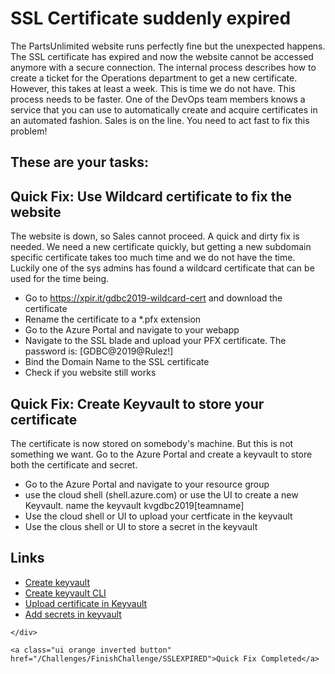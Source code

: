 <div class="container">
        


        

<h1 class="ui header">
    SSL Certificate suddenly expired
</h1>
    <div class="ui segment" id="loader" style="display: none;">
        <div class="ui active dimmer">
            <div class="ui text loader">Starting disruption for your challenge</div>
        </div>
        <p><br><br></p>
    </div>
<div>
    <p class=""></p><p>The PartsUnlimited website runs perfectly fine but the unexpected happens. The SSL certificate has expired and now the website cannot be accessed anymore with a secure connection. The internal process describes how to create a ticket for the Operations department to get a new certificate. However, this takes at least a week. This is time we do not have. This process needs to be faster. One of the DevOps team members knows a service that you can use to automatically create and acquire certificates in an automated fashion. Sales is on the line. You need to act fast to fix this problem!</p>
<p></p>
    <div class="ui inverted divider"></div>
    <h2 class="ui header">These are your tasks:</h2>
    <div class="">
            <div class="">
                <h2>Quick Fix: Use Wildcard certificate to fix the website</h2>
                <p></p><p>The website is down, so Sales cannot proceed. A quick and dirty fix is needed. We need a new certificate quickly, but getting a new subdomain specific certificate takes too much time and we do not have the time. Luckily one of the sys admins has found a wildcard certificate that can be used for the time being.</p>
<ul>
<li>Go to <a href="https://xpir.it/gdbc2019-wildcard-cert">https://xpir.it/gdbc2019-wildcard-cert</a> and download the certificate</li>
<li>Rename the certificate to a *.pfx extension</li>
<li>Go to the Azure Portal and navigate to your webapp</li>
<li>Navigate to the SSL blade and upload your PFX certificate. The password is: [GDBC@2019@Rulez!]</li>
<li>Bind the Domain Name to the SSL certificate</li>
<li>Check if you website still works</li>
</ul>
<p></p>
            </div>
            <div class="ui inverted divider"></div>
            <div class="">
                <h2>Quick Fix: Create Keyvault to store your certificate</h2>
                <p></p><p>The certificate is now stored on somebody's machine. But this is not something we want. Go to the Azure Portal and create a keyvault to store both the certificate and secret.</p>
<ul>
<li>Go to the Azure Portal and navigate to your resource group</li>
<li>use the cloud shell (shell.azure.com) or use the UI to create a new Keyvault. name the keyvault kvgdbc2019[teamname]</li>
<li>Use the cloud shell or UI to upload your certficate in the keyvault</li>
<li>Use the clous shell or UI to store a secret in the keyvault</li>
</ul>
<h2 id="links">Links</h2>
<ul>
<li><a href="https://docs.microsoft.com/en-us/azure/key-vault/quick-create-portal">Create keyvault</a></li>
<li><a href="https://docs.microsoft.com/en-us/azure/key-vault/quick-create-cli">Create keyvault CLI</a></li>
<li><a href="https://docs.microsoft.com/en-us/azure/key-vault/certificate-scenarios">Upload certificate in Keyvault</a></li>
<li><a href="https://docs.microsoft.com/en-us/azure/key-vault/quick-create-cli">Add secrets in keyvault</a></li>
</ul>
<p></p>
            </div>
            <div class="ui inverted divider"></div>

    </div>

    <a class="ui orange inverted button" href="/Challenges/FinishChallenge/SSLEXPIRED">Quick Fix Completed</a>
</div>
    <script>

        function start() {
            $("#loader").hide();
            $(".loading").removeClass('loading');
        }
        setTimeout(start, 5000);


    </script>

    </div>